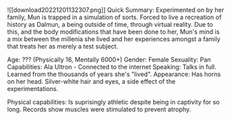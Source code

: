 ![[download20221201132307.png]]
Quick Summary: Experimented on by her family, Mun is trapped in a simulation of sorts. Forced to live a recreation of history as Dalmun, a being outside of time, through virtual reality. Due to this, and the body modifications that have been done to her, Mun's mind is a mix between the millenia she lived and her experiences amongst a family that treats her as merely a test subject.


Age: ??? (Physically 16, Mentally 6000+)
Gender: Female
Sexuality: Pan
Capabilities: Ala Ultron -  Connected to the internet
Speaking: Talks in full. Learned from the thousands of years she's "lived".
Appearance: Has horns on her head. Silver-white hair and eyes, a side effect of the experimentations.

Physical capabilities: Is suprisingly athletic despite being in captivity for so long. Records show muscles were stimulated to prevent atrophy.

